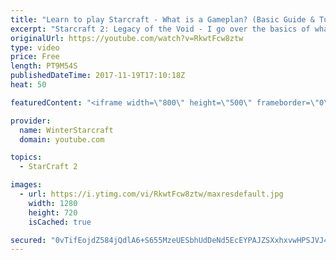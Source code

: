 ```yaml
---
title: "Learn to play Starcraft - What is a Gameplan? (Basic Guide & Tutorial)"
excerpt: "Starcraft 2: Legacy of the Void - I go over the basics of what a gameplan in starcraft 2 is and how to put one together.  Note this is not a guide on WHAT gameplan you should be using as each race!"
originalUrl: https://youtube.com/watch?v=RkwtFcw8ztw
type: video
price: Free
length: PT9M54S
publishedDateTime: 2017-11-19T17:10:18Z
heat: 50

featuredContent: "<iframe width=\"800\" height=\"500\" frameborder=\"0\" src=\"https://www.youtube.com/embed/RkwtFcw8ztw\" allow=\"accelerometer; autoplay; encrypted-media; gyroscope; picture-in-picture\" allowfullscreen></iframe>"

provider:
  name: WinterStarcraft
  domain: youtube.com

topics:
  - StarCraft 2

images:
  - url: https://i.ytimg.com/vi/RkwtFcw8ztw/maxresdefault.jpg
    width: 1280
    height: 720
    isCached: true

secured: "0vTifEojdZ584jQdlA6+S655MzeUESbhUdDeNd5EcEYPAJZSXxhxvwHPSJVJ4PCLbSvfCprORF0Tah8ZHjfJgul331SU7LKfsiqwPkgNTz9E0Mf0sHkowjijx1ugNvD5KnSPAyNWSjHpdqV2oKO3eMyL/g5abs9ACjqqdK4UCdGNhJIBXPEydmDnWXkZT50f7limbuShQI30q8rez8dRjDI09QBZiFbyt+6a120Snc5kiiu7r+uMwO8VmMMMFyMV0V5kDPJtHPMBz34Ck21PjiALc9C34kVOIptr6xat6pwaQ3oceafKxFK3BBIW1X8eo+i70VcTDqkj3uXxd1IEkHKCLhMuMQqeRcEwG8QtSAXfZJLWxLUVC3ET2AFWjfPNzWddp1IhToEUrLEuUUKKvw89cPJUXeG/D1DzZYem7II=;+HAM7JbaMSaUMjLBIKgW9A=="
---
```


